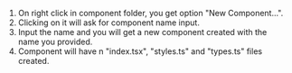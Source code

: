 1. On right click in component folder, you get option "New Component...".
2. Clicking on it will ask for component name input.
3. Input the name and you will get a new component created with the name you provided.
4. Component will have n "index.tsx", "styles.ts" and "types.ts" files created.
